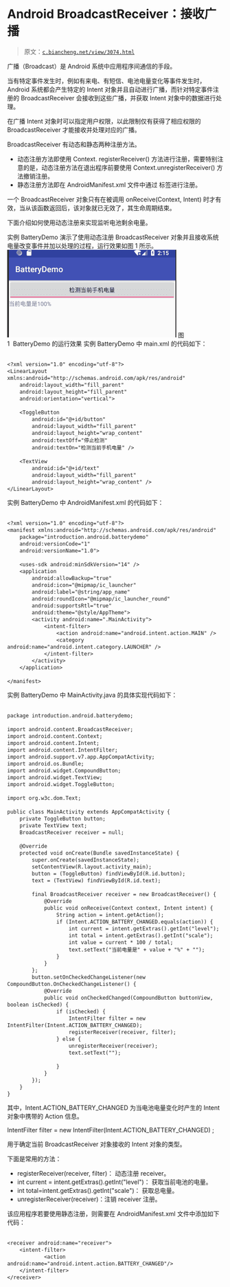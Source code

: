 # Android BroadcastReceiver：接收广播

> 原文：[`c.biancheng.net/view/3074.html`](http://c.biancheng.net/view/3074.html)

广播（Broadcast）是 Android 系统中应用程序间通信的手段。

当有特定事件发生时，例如有来电、有短信、电池电量变化等事件发生时，Android 系统都会产生特定的 Intent 对象并且自动进行广播，而针对特定事件注册的 BroadcastReceiver 会接收到这些广播，并获取 Intent 对象中的数据进行处理。

在广播 Intent 对象时可以指定用户权限，以此限制仅有获得了相应权限的 BroadcastReceiver 才能接收并处理对应的广播。

BroadcastReceiver 有动态和静态两种注册方法。

*   动态注册方法即使用 Context. registerReceiver() 方法进行注册，需要特别注意的是，动态注册方法在退出程序前要使用 Context.unregisterReceiver() 方法撤销注册。
*   静态注册方法即在 AndroidManifest.xml 文件中通过 <receiver> 标签进行注册。

一个 BroadcastReceiver 对象只有在被调用 onReceive(Context, Intent) 时才有效，当从该函数返回后，该对象就已无效了，其生命周期结束。

下面介绍如何使用动态注册来实现监听电池剩余电量。

实例 BatteryDemo 演示了使用动态注册 BroadcastReceiver 对象并且接收系统电量改变事件并加以处理的过程，运行效果如图 1 所示。
![BatteryDemo 的运行效果](img/9666128da7bfd6d42b115492119f4ca3.png)
图 1  BatteryDemo 的运行效果
实例 BatteryDemo 中 main.xml 的代码如下：

```

<?xml version="1.0" encoding="utf-8"?>
<LinearLayout xmlns:android="http://schemas.android.com/apk/res/android"
    android:layout_width="fill_parent"
    android:layout_height="fill_parent"
    android:orientation="vertical">

    <ToggleButton
        android:id="@+id/button"
        android:layout_width="fill_parent"
        android:layout_height="wrap_content"
        android:textOff="停止检测"
        android:textOn="检测当前手机电量" />

    <TextView
        android:id="@+id/text"
        android:layout_width="fill_parent"
        android:layout_height="wrap_content" />
</LinearLayout>
```

实例 BatteryDemo 中 AndroidManifest.xml 的代码如下：

```

<?xml version="1.0" encoding="utf-8"?>
<manifest xmlns:android="http://schemas.android.com/apk/res/android"
    package="introduction.android.batterydemo"
    android:versionCode="1"
    android:versionName="1.0">

    <uses-sdk android:minSdkVersion="14" />
    <application
        android:allowBackup="true"
        android:icon="@mipmap/ic_launcher"
        android:label="@string/app_name"
        android:roundIcon="@mipmap/ic_launcher_round"
        android:supportsRtl="true"
        android:theme="@style/AppTheme">
        <activity android:name=".MainActivity">
            <intent-filter>
                <action android:name="android.intent.action.MAIN" />
                <category android:name="android.intent.category.LAUNCHER" />
            </intent-filter>
        </activity>
    </application>

</manifest>
```

实例 BatteryDemo 中 MainActivity.java 的具体实现代码如下：

```

package introduction.android.batterydemo;

import android.content.BroadcastReceiver;
import android.content.Context;
import android.content.Intent;
import android.content.IntentFilter;
import android.support.v7.app.AppCompatActivity;
import android.os.Bundle;
import android.widget.CompoundButton;
import android.widget.TextView;
import android.widget.ToggleButton;

import org.w3c.dom.Text;

public class MainActivity extends AppCompatActivity {
    private ToggleButton button;
    private TextView text;
    BroadcastReceiver receiver = null;

    @Override
    protected void onCreate(Bundle savedInstanceState) {
        super.onCreate(savedInstanceState);
        setContentView(R.layout.activity_main);
        button = (ToggleButton) findViewById(R.id.button);
        text = (TextView) findViewById(R.id.text);

        final BroadcastReceiver receiver = new BroadcastReceiver() {
            @Override
            public void onReceive(Context context, Intent intent) {
                String action = intent.getAction();
                if (Intent.ACTION_BATTERY_CHANGED.equals(action)) {
                    int current = intent.getExtras().getInt("level");
                    int total = intent.getExtras().getInt("scale");
                    int value = current * 100 / total;
                    text.setText("当前电量是" + value + "%" + "");
                }
            }
        };
        button.setOnCheckedChangeListener(new CompoundButton.OnCheckedChangeListener() {
            @Override
            public void onCheckedChanged(CompoundButton buttonView, boolean isChecked) {
                if (isChecked) {
                    IntentFilter filter = new IntentFilter(Intent.ACTION_BATTERY_CHANGED);
                    registerReceiver(receiver, filter);
                } else {
                    unregisterReceiver(receiver);
                    text.setText("");

                }
            }
        });
    }
}
```

其中，Intent.ACTION_BATTERY_CHANGED 为当电池电量变化时产生的 Intent 对象中携带的 Action 信息。

IntentFilter filter = new IntentFilter(Intent.ACTION_BATTERY_CHANGED) ;

用于确定当前 BroadcastReceiver 对象接收的 Intent 对象的类型。

下面是常用的方法：

*   registerReceiver(receiver, filter)： 动态注册 receiver。
*   int current = intent.getExtras().getInt("level")： 获取当前电池的电量。
*   int total=intent.getExtras().getInt("scale")： 获取总电量。
*   unregisterReceiver(receiver)：注销 receiver 注册。

该应用程序若要使用静态注册，则需要在 AndroidManifest.xml 文件中添加如下代码：

```

<receiver android:name="receiver">
    <intent-filter>
            <action android:name="android.intent.action.BATTERY_CHANGED"/>
    </intent-filter>
</receiver>
```